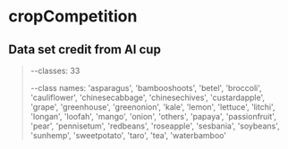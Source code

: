 # cropCompetition
## Data set credit from AI cup
>--classes: 33
>
>--class names: 'asparagus', 'bambooshoots', 'betel', 'broccoli', 'cauliflower', 'chinesecabbage', 'chinesechives', 'custardapple', 'grape', 'greenhouse', 'greenonion', 'kale', 'lemon', 'lettuce', 'litchi', 'longan', 'loofah', 'mango', 'onion', 'others', 'papaya', 'passionfruit', 'pear', 'pennisetum', 'redbeans', 'roseapple', 'sesbania', 'soybeans', 'sunhemp', 'sweetpotato', 'taro', 'tea', 'waterbamboo'
